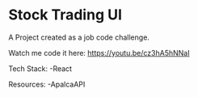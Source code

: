 # Stock Trading UI
A Project created as a job code challenge.

Watch me code it here: https://youtu.be/cz3hA5hNNaI


Tech Stack:
-React

Resources:
-ApalcaAPI
